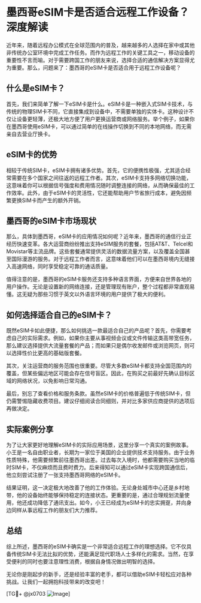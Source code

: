 # 墨西哥eSIM卡是否适合远程工作设备？深度解读

近年来，随着远程办公模式在全球范围内的普及，越来越多的人选择在家中或其他非传统办公室环境中完成工作任务。而作为远程工作的关键工具之一，移动设备的重要性不言而喻。对于需要跨国工作的朋友来说，选择合适的通信解决方案显得尤为重要。那么，问题来了：墨西哥的eSIM卡是否适合用于远程工作设备呢？

## 什么是eSIM卡？

首先，我们来简单了解一下eSIM卡是什么。eSIM卡是一种嵌入式SIM卡技术，与传统的物理SIM卡不同，它直接集成到设备中，不需要单独的实体卡。这种设计不仅让设备更轻薄，还极大地方便了用户更换运营商或网络服务。举个例子，如果你在墨西哥使用eSIM卡，可以通过简单的在线操作切换到不同的本地网络，而无需亲自去营业厅换卡。

## eSIM卡的优势

相较于传统SIM卡，eSIM卡拥有诸多优势。首先，它的便携性极强，尤其适合经常需要在多个国家之间往返的远程工作者。其次，eSIM卡支持多网络切换功能，这意味着你可以根据信号强度和费用情况随时调整连接的网络，从而确保最佳的工作效率。此外，由于eSIM卡的灵活性，它还能帮助用户节省旅行成本，避免因频繁更换SIM卡而产生的额外开销。

## 墨西哥的eSIM卡市场现状

那么，具体到墨西哥，eSIM卡的应用情况如何呢？近年来，墨西哥的通信行业正经历快速变革。各大运营商纷纷推出支持eSIM服务的套餐，包括AT&T、Telcel和Movistar等主流品牌。这些套餐通常提供灵活的数据流量方案，以及覆盖全国甚至国际漫游的服务。对于远程工作者而言，这意味着他们可以在墨西哥境内无缝接入高速网络，同时享受稳定可靠的通话质量。

值得注意的是，墨西哥的eSIM卡服务还支持多种语言界面，方便来自世界各地的用户操作。无论是设置新的网络连接，还是管理现有账户，整个过程都非常直观易懂。这无疑为那些习惯于英文以外语言环境的用户提供了极大的便利。

## 如何选择适合自己的eSIM卡？

既然eSIM卡如此便捷，那么如何挑选一款最适合自己的产品呢？首先，你需要考虑自己的实际需求。例如，如果你主要从事视频会议或文件传输这类高带宽任务，那么建议选择提供大流量套餐的产品；而如果只是偶尔收发邮件或浏览网页，则可以选择性价比更高的基础版套餐。

其次，关注运营商的服务范围也很重要。尽管大多数eSIM卡都支持全国范围内的覆盖，但某些偏远地区可能会存在信号盲区。因此，在购买之前最好先确认目标区域的网络状况，以免影响日常沟通。

最后，别忘了查看价格和服务条款。虽然eSIM卡的价格普遍低于传统SIM卡，但仍需警惕隐藏收费项目。建议仔细阅读合同细则，并对比多家供应商提供的选项后再做决定。

## 实际案例分享

为了让大家更好地理解eSIM卡的实际应用场景，这里分享一个真实的案例故事。小王是一名自由职业者，长期为一家位于美国的企业提供技术支持服务。由于业务性质特殊，他需要频繁前往墨西哥出差。过去每次入境时，他都需要购买当地的临时SIM卡，不仅麻烦而且费时费力。后来得知可以通过eSIM卡实现跨国通信后，他立刻尝试注册了一张支持墨西哥网络的eSIM卡。

结果证明，这一决定极大地改善了他的工作体验。无论身处城市中心还是乡村地带，他的设备始终能够保持稳定的连接状态。更重要的是，通过合理规划流量使用，他还成功降低了通讯支出。如今，小王已经成为eSIM卡的忠实拥趸，并向身边同样从事远程工作的朋友们大力推荐。

## 总结

综上所述，墨西哥的eSIM卡确实是一个非常适合远程工作的理想选择。它不仅具备传统SIM卡无法比拟的优势，还能满足现代职场人士多样化的需求。当然，在享受便利的同时也要注意理性消费，根据自身情况做出明智的选择。

无论你是刚起步的新手，还是经验丰富的老手，都可以借助eSIM卡轻松应对各种挑战。让我们一起拥抱科技带来的改变吧！

[TG💪+ @jx0703 ![Image](https://github.com/user-attachments/assets/dbca1d08-cadb-493c-b0ec-ad6f7a83f270)]